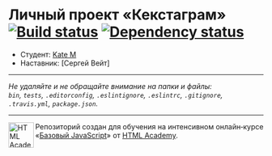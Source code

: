 # Личный проект «Кекстаграм» [![Build status][travis-image]][travis-url] [![Dependency status][dependency-image]][dependency-url]

* Студент: [Kate M](https://up.htmlacademy.ru/javascript/6/user/70920)
* Наставник: [Сергей Вейт]

---

_Не удаляйте и не обращайте внимание на папки и файлы:_<br>
_`bin`, `tests`, `.editorconfig`, `.eslintignore`, `.eslintrc`, `.gitignore`, `.travis.yml`, `package.json`._

---

<a href="https://htmlacademy.ru/intensive/javascript"><img align="left" width="50" height="50" title="HTML Academy" src="https://up.htmlacademy.ru/static/img/intensive/javascript/logo-for-github.svg"></a>

Репозиторий создан для обучения на интенсивном онлайн‑курсе «[Базовый JavaScript](https://htmlacademy.ru/intensive/javascript)» от [HTML Academy](https://htmlacademy.ru).

[travis-image]: https://travis-ci.org/htmlacademy-javascript/70920-kekstagram.svg?branch=master
[travis-url]: https://travis-ci.org/htmlacademy-javascript/70920-kekstagram
[dependency-image]: https://david-dm.org/htmlacademy-javascript/70920-kekstagram.svg?style=flat-square
[dependency-url]: https://david-dm.org/htmlacademy-javascript/70920-kekstagram
